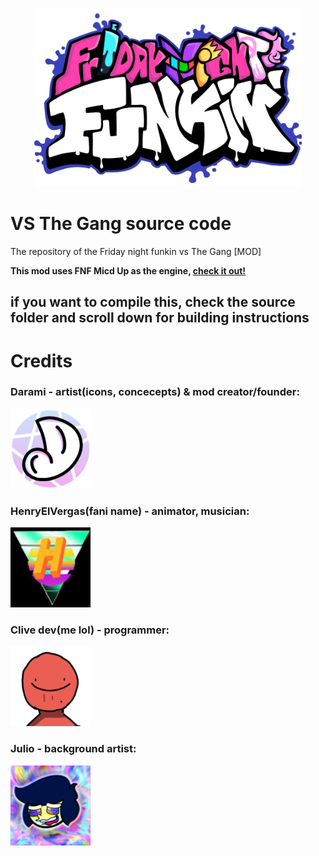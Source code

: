 <p align="center">
	<a href="https://www.youtube.com/watch?v=dQw4w9WgXcQ" target="_blank"><img src="/art/logo.png" alt="fnf vs the gang logo" width="428px" height="286px"></a>
</p>

# VS The Gang source code
The repository of the Friday night funkin vs The Gang [MOD]

**This mod uses FNF Micd Up as the engine, [check it out!](https://github.com/Verwex/Funkin-Mic-d-Up-SC)**

## if you want to compile this, check the source folder and scroll down for building instructions

# Credits
### Darami - artist(icons, concecepts) & mod creator/founder:
<img src="/art/darami.png" alt="darami" width="128px" height="128px"></a>

### HenryElVergas(fani name) - animator, musician:
<img src="/art/henry.jpg" alt="henry el vergas" width="128px" height="128px"></a>

### Clive dev(me lol) - programmer:
<img src="/art/clive.png" alt="clive dev" width="128px" height="128px"></a>

### Julio - background artist:
<img src="/art/julio.png" alt="julio" width="128px" height="128px"></a>